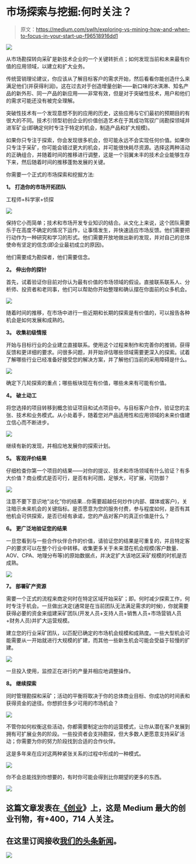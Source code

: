 # 市场探索与挖掘:何时关注？

> 原文：<https://medium.com/swlh/exploring-vs-mining-how-and-when-to-focus-in-your-start-up-f96518916dd1>

![](img/573b1bf70db5665e9b86b9424199f0b8.png)

从市场勘探转向采矿是新技术企业的一个关键转折点；如何发现当前和未来最有价值的应用领域，以建立和扩大业务。

传统营销理论建议，你应该从了解目标客户的需求开始，然后看看你能创造什么来满足他们(并获得利润)。这在过去对于创造增量创新——新口味的冰淇淋、知名产品的新外形、同一产品的新应用——非常有效，但是对于突破性技术，用户和他们的需求可能还没有被完全理解。

突破性技术有一个发现意想不到的应用的历史，这些应用与它们最初的预期目的有很大的不同。技术引领型初创企业的价值创造艺术在于其成功驾驭广阔勘探领域并进军矿业(即确定何时专注于特定的机会，制造产品和扩大规模)。

如果你只专注于探索，你会发现很多机会，但可能永远不会实现任何价值。如果你只专注于采矿，你可能会错过更大的机会，并可能很快耗尽资源。选择这两种活动的正确组合，并随着时间的推移进行调整，这是一个羽翼未丰的技术企业能够生存下来，然后随着时间的推移蓬勃发展的关键。

你需要一个正式的市场探索和挖掘方法:

**1。** **打造你的市场开拓团队**

工程师+科学家+侦探

![](img/a419b54973c77f13dcb74c18d7fe869a.png)

保持它小而简单；技术和市场开发专业知识的结合。从文化上来说，这个团队需要乐于在高度不确定的情况下运作，让事情发生，并快速适应市场反馈。他们需要把行动作为一种研究和学习的形式。他们需要开放地做出新的发现，并对自己的总体使命有坚定的信念(即企业最初成立的原因)。

他们需要成为勘探者，他们需要信念。

**2。** **伸出你的探针**

首先，试着验证你目前对你认为最有价值的市场领域的假设。直接联系联系人、分析师、投资者和老同事，他们可以帮助你开始整理和确认摆在你面前的众多机会。

![](img/7da6cf609951c0b692f027d497fe986f.png)

随着时间的推移，在市场中进行一些近期和长期的探索是有价值的，可以报告各种机会是如何发展和成熟的。

**3。** **收集初级情报**

开始与目标行业的企业建立直接联系。使用这个过程来制作和完善你的推销，获得反馈和更详细的要求。问很多问题，并开始评估哪些领域需要更深入的探索。试着了解哪些行业已经准备好接受您的解决方案，并了解他们当前的采用障碍是什么。

![](img/7977f93e735f2bcede7d5e5f75820eb8.png)

确定下几轮探索的重点；哪些板块现在有价值，哪些未来有可能有价值。

**4。** **破土动工**

将您选择的项目转移到概念验证项目和试点项目中。与目标客户合作，验证您的主张、技术和业务模式。从小处着手，随着您对产品适用性和应用领域的未来价值建立信心而不断进步。

![](img/5a5838adf1234a0575ab7c44452ce492.png)

继续有新的发现，并相应地发展你的探索计划。

**5。** **客观评价结果**

仔细检查你第一个项目的结果——对你的提议、技术和市场领域有什么验证？有多大价值？商业模式是否可行，是否有利可图，足够大，可扩展，可防御？

![](img/1d2d8d92e52811acefcbe68b7e42c310.png)

注意不要下意识地“淡化”你的结果…你需要超越任何炒作(内部、媒体或客户)，关注暗示未来机会的关键指标。是否愿意为您的服务付费，参与程度如何，是否有其他机会可供探索，是否已经有承诺，您的产品对客户的真正价值是什么？

**6。** **更广泛地验证您的结果**

一旦您看到与一些合作伙伴合作的价值，请验证您的结果是可重复的，并且特定客户的要求可以在整个行业中转移。收集更多关于未来潜在机会规模(客户数量、AOV、CPA、地理分布等)的原始数据点，并决定扩大该地区采矿规模的时机是否成熟。

![](img/00b0b3b210d0fabbde39b49ea52f0a67.png)

**7。** **部署矿产资源**

需要一个正式的流程来商定何时在特定区域开始采矿；即。何时减少探索工作，何时专注于机会。一旦做出决定(通常是在当前团队无法满足需求的时候)，你就需要获得必要的资金来组建采矿团队(开发人员+支持人员+销售人员+市场营销人员+财务人员)并扩大运营规模。

建立您的行业采矿团队，以匹配已确定的市场机会规模和成熟度。一些大型机会可能需要从一开始就进行大规模的扩建，而其他一些新生机会可能会受益于较慢的扩建。

![](img/0e67dbfe1941a01bd812949412ea7cc4.png)

一旦投入使用，监控正在进行的产量并相应地调整操作。

**8。** **继续探索**

同时管理勘探和采矿；活动的平衡将取决于你的总体商业目标、你成功的时间表和获得资金的途径。你想抓住多少可用的市场机会？

![](img/412c6cd33ecd6b4f5ab3e4c8a94190db.png)

不管你如何权衡这些活动，你都需要制定出你的运营模式，让你从潜在客户发展到拥有可扩展业务的阶段。一些投资者会支持勘探，但大多数人更愿意支持采矿活动；你需要为你的努力阶段找到合适的合作伙伴。

这是多年来在应对这两种紧张关系的过程中形成的一种模式。

![](img/f5a944f5306cb433e4ee4877ec38e87f.png)

你不会总能找到你想要的，有时你可能会得到比你期望的更多的东西。

[![](img/308a8d84fb9b2fab43d66c117fcc4bb4.png)](https://medium.com/swlh)

## 这篇文章发表在[《创业](https://medium.com/swlh)》上，这是 Medium 最大的创业刊物，有+400，714 人关注。

## 在这里订阅接收[我们的头条新闻](http://growthsupply.com/the-startup-newsletter/)。

[![](img/b0164736ea17a63403e660de5dedf91a.png)](https://medium.com/swlh)
